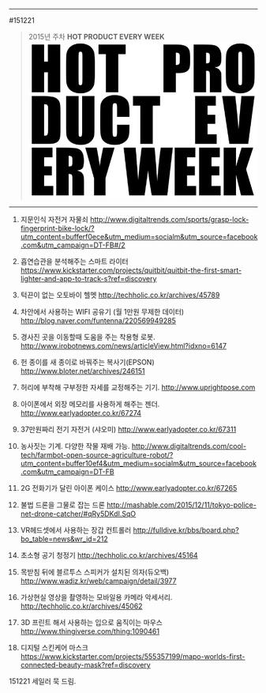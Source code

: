 
---  
#151221  
> 2015년 주차 **HOT PRODUCT EVERY WEEK**  
> ![pic](../image/MAIN.png)  

---  

1. 지문인식 자전거 자물쇠
http://www.digitaltrends.com/sports/grasp-lock-fingerprint-bike-lock/?utm_content=bufferf0ece&utm_medium=socialm&utm_source=facebook.com&utm_campaign=DT-FB#/2


2. 흡연습관을 분석해주는 스마트 라이터
https://www.kickstarter.com/projects/quitbit/quitbit-the-first-smart-lighter-and-app-to-track-s?ref=discovery

3. 턱끈이 없는 오토바이 헬멧
http://techholic.co.kr/archives/45789

4. 차안에서 사용하는 WIFI 공유기
(월 1만원 무제한 데이터)
http://blog.naver.com/funtenna/220569949285


5. 경사진 곳을 이동할때 도움을 주는 착용형 로봇.
http://www.irobotnews.com/news/articleView.html?idxno=6147

6. 헌 종이를 새 종이로 바꿔주는 복사기(EPSON)
http://www.bloter.net/archives/246151

7. 허리에 부착해 구부정한 자세를 교정해주는 기기.
http://www.uprightpose.com

8. 아이폰에서 외장 메모리를 사용하게 해주는 젠더.
http://www.earlyadopter.co.kr/67274

9. 37만원짜리 전기 자전거 (샤오미)
http://www.earlyadopter.co.kr/67311

10. 농사짓는 기계. 다양한 작물 재배 가능.
http://www.digitaltrends.com/cool-tech/farmbot-open-source-agriculture-robot/?utm_content=buffer10ef4&utm_medium=socialm&utm_source=facebook.com&utm_campaign=DT-FB

11. 2G 전화기가 달린 아이폰 케이스
http://www.earlyadopter.co.kr/67265

12. 불법 드론을 그물로 잡는 드론
http://mashable.com/2015/12/11/tokyo-police-net-drone-catcher/#qRy5DKdI.SqO

13. VR헤드셋에서 사용하는 장갑 컨트롤러
http://fulldive.kr/bbs/board.php?bo_table=news&wr_id=212

14. 초소형 공기 청정기
http://techholic.co.kr/archives/45164

15. 목받침 뒤에 블르투스 스피커가 설치된 의자(듀오백)
http://www.wadiz.kr/web/campaign/detail/3977

16. 가상현실 영상을 촬영하는 모바일용 카메라 악세서리.
http://techholic.co.kr/archives/45062

17. 3D 프린트 해서 사용하는 입으로 움직이는 마우스
http://www.thingiverse.com/thing:1090461

18. 디지털 스킨케어 마스크
https://www.kickstarter.com/projects/555357199/mapo-worlds-first-connected-beauty-mask?ref=discovery

151221
세일러 묵 드림.
